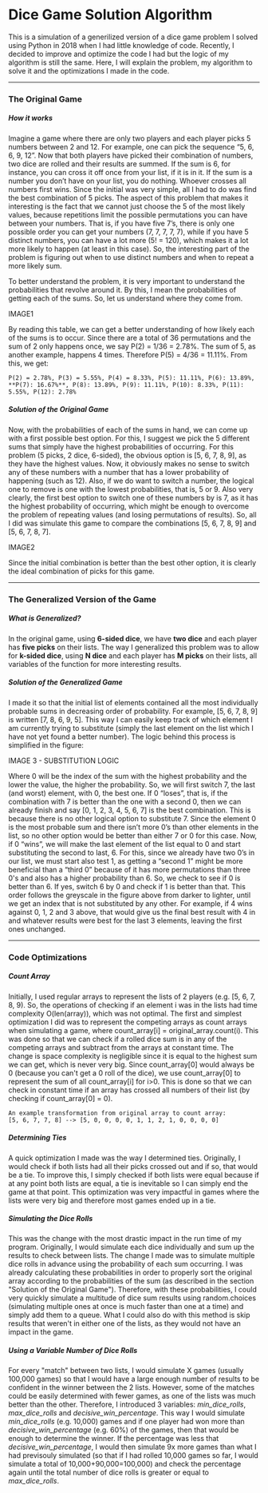 # Dice Game Solution Algorithm

This is a simulation of a generilized version of a dice game problem I solved using Python in 2018 when I had little knowledge of code. Recently, I decided to improve and optimize the code I had but the logic of my algorithm is still the same. Here, I will explain the problem, my algorithm to solve it and the optimizations I made in the code.

_____
### The Original Game

##### How it works
Imagine a game where there are only two players and each player picks 5 numbers between 2 and 12. For example, one can pick the sequence “5, 6, 6, 9, 12”. Now that both players have picked their combination of numbers, two dice are rolled and their results are summed. If the sum is 6, for instance, you can cross it off once from your list, if it is in it. If the sum is a number you don’t have on your list, you do nothing. Whoever crosses all numbers first wins. 
Since the initial was very simple, all I had to do was find the best combination of 5 picks. The aspect of this problem that makes it interesting is the fact that we cannot just choose the 5 of the most likely values, because repetitions limit the possible permutations you can have between your numbers. That is, if you have five 7’s, there is only one possible order you can get your numbers (7, 7, 7, 7, 7), while if you have 5 distinct numbers, you can have a lot more (5! = 120), which makes it a lot more likely to happen (at least in this case). So, the interesting part of the problem is figuring out when to use distinct numbers and when to repeat a more likely sum.

To better understand the problem, it is very important to understand the probabilities that revolve around it. By this, I mean the probabilities of getting each of the sums. So, let us understand where they come from.

IMAGE1

By reading this table, we can get a better understanding of how likely each of the sums is to occur. 
Since there are a total of 36 permutations and the sum of 2 only happens once, we say P(2) = 1/36 = 2.78%. 
The sum of 5, as another example, happens 4 times. Therefore P(5) = 4/36 = 11.11%. 
From this, we get:
```
P(2) = 2.78%, P(3) = 5.55%, P(4) = 8.33%, P(5): 11.11%, P(6): 13.89%, **P(7): 16.67%**, P(8): 13.89%, P(9): 11.11%, P(10): 8.33%, P(11): 5.55%, P(12): 2.78%
```


##### Solution of the Original Game
Now, with the probabilities of each of the sums in hand, we can come up with a first possible best option. For this, I suggest we pick the 5 different sums that simply have the highest probabilities of occurring.
For this problem (5 picks, 2 dice, 6-sided), the obvious option is [5, 6, 7, 8, 9], as they have the highest values.
Now, it obviously makes no sense to switch any of these numbers with a number that has a lower probability of happening (such as 12). Also, if we do want to switch a number, the logical one to remove is one with the lowest probabilities, that is, 5 or 9. Also very clearly, the first best option to switch one of these numbers by is 7, as it has the highest probability of occurring, which might be enough to overcome the problem of repeating values (and losing permutations of results).
So, all I did was simulate this game to compare the combinations [5, 6, 7, 8, 9] and [5, 6, 7, 8, 7].

IMAGE2

Since the initial combination is better than the best other option, it is clearly the ideal combination of picks for this game.
_____
### The Generalized Version of the Game

##### What is Generalized?

In the original game, using **6-sided dice**, we have **two dice** and each player has **five picks** on their lists. 
The way I generalized this problem was to allow for **k-sided dice**, using **N dice** and each player has **M picks** on their lists, all variables of the function for more interesting results.

##### Solution of the Generalized Game
I made it so that the initial list of elements contained all the most individually probable sums in decreasing order of probability.
For example, [5, 6, 7, 8, 9] is written [7, 8, 6, 9, 5].
This way I can easily keep track of which element I am currently trying to substitute (simply the last element on the list which I have not yet found a better number).
The logic behind this process is simplified in the figure:

IMAGE 3 - SUBSTITUTION LOGIC

Where 0 will be the index of the sum with the highest probability and the lower the value, the higher the probability. So, we will first switch 7, the last (and worst) element, with 0, the best one. If 0 “loses”, that is, if the combination with 7 is better than the one with a second 0, then we can already finish and say [0, 1, 2, 3, 4, 5, 6, 7] is the best combination. This is because there is no other logical option to substitute 7. Since the element 0 is the most probable sum and there isn’t more 0’s than other elements in the list, so no other option would be better than either 7 or 0 for this case.
Now, if 0 “wins”, we will make the last element of the list equal to 0 and start substituting the second to last, 6. For this, since we already have two 0’s in our list, we must start also test 1, as getting a “second 1” might be more beneficial than a “third 0” because of it has more permutations than three 0's and also has a higher probability than 6. So, we check to see if 0 is better than 6. If yes, switch 6 by 0 and check if 1 is better than that. This order follows the greyscale in the figure above from darker to lighter, until we get an index that is not substituted by any other.
For example, if 4 wins against 0, 1, 2 and 3 above, that would give us the final best result with 4 in and whatever results were best for the last 3 elements, leaving the first ones unchanged.

_____

### Code Optimizations

##### Count Array
Initially, I used regular arrays to represent the lists of 2 players (e.g. [5, 6, 7, 8, 9). So, the operations of checking if an element i was in the lists had time complexity O(len(array)), which was not optimal.
The first and simplest optimization I did was to represent the competing arrays as count arrays when simulating a game, where count_array[i] = original_array.count(i). This was done so that we can check if a rolled dice sum is in any of the competing arrays and subtract from the arrays at constant time. The change is space complexity is negligible since it is equal to the highest sum we can get, which is never very big.
Since count_array[0] would always be 0 (because you can't get a 0 roll of the dice), we use count_array[0] to represent the sum of all count_array[i] for i>0. This is done so that we can check in constant time if an array has crossed all numbers of their list (by checking if count_array[0] = 0).

```
An example transformation from original array to count array:
[5, 6, 7, 7, 8] --> [5, 0, 0, 0, 0, 1, 1, 2, 1, 0, 0, 0, 0]
```

##### Determining Ties
A quick optimization I made was the way I determined ties. Originally, I would check if both lists had all their picks crossed out and if so, that would be a tie. To improve this, I simply checked if both lists were equal because if at any point both lists are equal, a tie is inevitable so I can simply end the game at that point. This optimization was very impactful in games where the lists were very big and therefore most games ended up in a tie.

##### Simulating the Dice Rolls
This was the change with the most drastic impact in the run time of my program. Originally, I would simulate each dice individually and sum up the results to check between lists. The change I made was to simulate multiple dice rolls in advance using the probability of each sum occurring. I was already calculating these probabilities in order to properly sort the original array according to the probabilities of the sum (as described in the section "Solution of the Original Game"). Therefore, with these probabilities, I could very quickly simulate a multitude of dice sum results using random.choices (simulating multiple ones at once is much faster than one at a time) and simply add them to a queue. What I could also do with this method is skip results that weren't in either one of the lists, as they would not have an impact in the game.

##### Using a Variable Number of Dice Rolls
For every "match" between two lists, I would simulate X games (usually 100,000 games) so that I would have a large enough number of results to be confident in the winner between the 2 lists. However, some of the matches could be easily determined with fewer games, as one of the lists was much better than the other. Therefore, I introduced 3 variables: _min_dice_rolls_, _max_dice_rolls_ and _decisive_win_percentage_. This way I would simulate _min_dice_rolls_ (e.g. 10,000) games and if one player had won more than _decisive_win_percentage_ (e.g. 60%) of the games, then that would be enough to determine the winner. If the percentage was less that _decisive_win_percentage_, I would then simulate 9x more games than what I had previsouly simulated (so that if I had rolled 10,000 games so far, I would simulate a total of 10,000+90,000=100,000) and check the percentage again until the total number of dice rolls is greater or equal to _max_dice_rolls_.